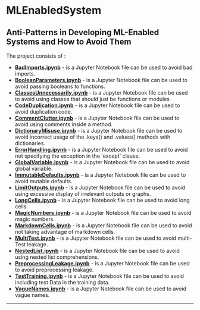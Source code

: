 # MLEnabledSystem
Anti-Patterns in Developing ML-Enabled Systems and How to Avoid Them
---
The project consists of :
* [__BadImports.ipynb__](BadImports) - is a Jupyter Notebook file can be used to avoid bad imports.
* [__BooleanParameters.ipynb__](BooleanParameters) - is a Jupyter Notebook file can be used to avoid passing booleans to functions.
* [__ClassesUnnecessarily.ipynb__](ClassesUnnecessarily)  - is a Jupyter Notebook file can be used to avoid using classes that should just be functions or modules
* [__CodeDuplication.ipynb__](CodeDuplication)  - is a Jupyter Notebook file can be used to avoid duplication code.
* [__CommentClutter.ipynb__](CommentClutter)  - is a Jupyter Notebook file can be used to avoid using comments inside a method.
* [__DictionaryMisuse.ipynb__](DictionaryMisuse)  - is a Jupyter Notebook file can be used to avoid incorrect usage of the .keys() and .values() methods with dictionaries.
* [__ErrorHandling.ipynb__](ErrorHandling)  - is a Jupyter Notebook file can be used to avoid not specifying the exception in the 'except' clause.
* [__GlobalVariable.ipynb__](GlobalVariable)  - is a Jupyter Notebook file can be used to avoid global variable.
* [__ImmutableDefaults.ipynb__](ImmutableDefaults)  - is a Jupyter Notebook file can be used to avoid mutable defaults.
* [__LimitOutputs.ipynb__](LimitOutputs)  - is a Jupyter Notebook file can be used to avoid using excessive display of irrelevant outputs or graphs.
* [__LongCells.ipynb__](LongCells)  - is a Jupyter Notebook file can be used to avoid long cells.
* [__MagicNumbers.ipynb__](MagicNumbers)  - is a Jupyter Notebook file can be used to avoid magic numbers.
* [__MarkdownCells.ipynb__](MarkdownCells)  - is a Jupyter Notebook file can be used to avoid not taking advantage of markdown cells.
* [__MultiTest.ipynb__](MultiTest)  - is a Jupyter Notebook file can be used to avoid multi-Test leakage.
* [__NestedList.ipynb__](NestedList)  - is a Jupyter Notebook file can be used to avoid using nested list comprehensions.
* [__PreprocessingLeakage.ipynb__](PreprocessingLeakage)  - is a Jupyter Notebook file can be used to avoid preprocessing leakage.
* [__TestTraining.ipynb__](TestTraining)  - is a Jupyter Notebook file can be used to avoid including test Data in the training data.
* [__VagueNames.ipynb__](VagueNames)  - is a Jupyter Notebook file can be used to avoid vague names.
-----
